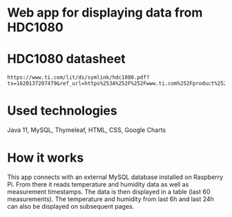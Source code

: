 # Web app for displaying data from HDC1080

# HDC1080 datasheet
    https://www.ti.com/lit/ds/symlink/hdc1080.pdf?ts=1620137207479&ref_url=https%253A%252F%252Fwww.ti.com%252Fproduct%252FHDC1080

# Used technologies
Java 11,
MySQL,
Thymeleaf,
HTML,
CSS,
Google Charts

# How it works
This app connects with an external MySQL database installed on Raspberry Pi. From there it reads temperature and humidity data as well as measurement timestamps. The data is then displayed in a table (last 60 measurements). The temperature and humidity from last 6h and last 24h can also be displayed on subsequent pages.


